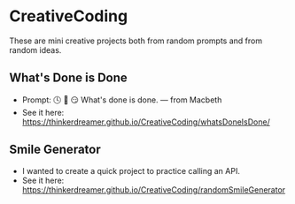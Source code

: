 # CreativeCoding
These are mini creative projects both from random prompts and from random ideas.

## What's Done is Done
- Prompt: 🕓 🌚 😏 What's done is done. — from Macbeth
- See it here: https://thinkerdreamer.github.io/CreativeCoding/whatsDoneIsDone/

## Smile Generator
- I wanted to create a quick project to practice calling an API.
- See it here: https://thinkerdreamer.github.io/CreativeCoding/randomSmileGenerator

